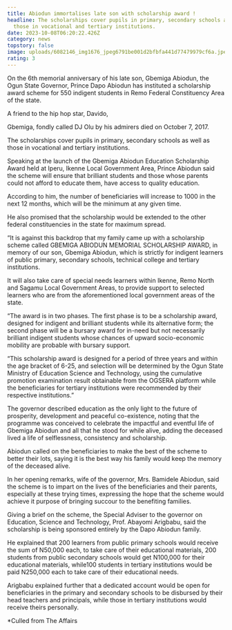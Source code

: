 ```yaml
---
title: Abiodun immortalises late son with scholarship award !
headline: The scholarships cover pupils in primary, secondary schools as well as
  those in vocational and tertiary institutions.
date: 2023-10-08T06:20:22.426Z
category: news
topstory: false
image: uploads/6082146_img1676_jpeg6791be001d2bfbfa441d77479979cf6a.jpeg
rating: 3
---
```

On the 6th memorial anniversary of his late son, Gbemiga Abiodun, the Ogun State Governor, Prince Dapo Abiodun has instituted a scholarship award scheme for 550 indigent students in Remo Federal Constituency Area of the state.



A friend to the hip hop star, Davido, 

Gbemiga, fondly  called DJ Olu by his admirers died on October 7, 2017.



The scholarships cover pupils in primary, secondary schools as well as those in vocational and tertiary institutions.



Speaking at the launch of the Gbemiga Abiodun Education Scholarship Award held at Iperu, Ikenne Local Government Area, Prince Abiodun said the scheme will ensure that brilliant students and those whose parents could not afford to educate them, have access to quality education.



According to him, the number of beneficiaries will increase to 1000 in the next 12 months, which will be the minimum at any given time.



He also promised that the scholarship would be extended to the other federal constituencies in the state for maximum spread.



“It is against this backdrop that my family came up with a scholarship scheme called GBEMIGA ABIODUN MEMORIAL SCHOLARSHIP AWARD, in memory of our son, Gbemiga Abiodun, which is strictly for indigent learners of public primary, secondary schools, technical college and tertiary institutions.



It will also take care of special needs learners within Ikenne, Remo North and Sagamu Local Government Areas, to provide support to selected learners who are from the aforementioned local government areas of the state.



“The award is in two phases. The first phase is to be a scholarship award, designed for indigent and brilliant students while its alternative form; the second phase will be a bursary award for in-need but not necessarily brilliant indigent students whose chances of upward socio-economic mobility are probable with bursary support.



“This scholarship award is designed for a period of three years and within the age bracket of 6-25, and selection will be determined by the Ogun  State Ministry of Education Science and Technology, using the cumulative promotion examination result obtainable from the OGSERA platform while the beneficiaries for tertiary institutions were recommended by their respective institutions.”



The governor described education as the only light to the future of prosperity, development and peaceful co-existence, noting that the programme was conceived to celebrate the impactful and eventful life of Gbemiga Abiodun and all that he stood for while alive, adding the deceased lived a life of selflessness, consistency and scholarship.



Abiodun called on the beneficiaries to make the best of the scheme to better their lots, saying it is the best way his family would keep the memory of the deceased alive.



In her opening remarks, wife of the governor, Mrs. Bamidele Abiodun, said the scheme is to impart on the lives of the beneficiaries and their parents, especially at these trying times, expressing the hope that the scheme would achieve it purpose of bringing succour to the benefiting families.



Giving a brief on the scheme, the Special Adviser to the governor on Education, Science and Technology, Prof. Abayomi Arigbabu, said the scholarship is being sponsored entirely by the Dapo Abiodun family.



He explained that 200 learners from public primary schools would receive the sum of N50,000 each, to take care of their educational materials, 200 students from public secondary schools would get N100,000 for their educational materials, while100 students in tertiary institutions would be paid N250,000 each to take care of their educational needs.



Arigbabu explained further that a dedicated account would be open for beneficiaries in the primary and secondary schools to be disbursed by their head teachers and principals, while those in tertiary institutions would receive theirs personally.



\*Culled from The Affairs